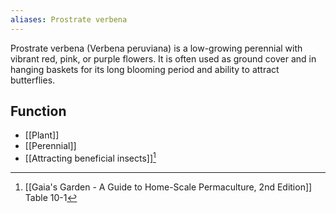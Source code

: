 ```yaml
---
aliases: Prostrate verbena
---
```

Prostrate verbena (Verbena peruviana) is a low-growing perennial with vibrant red, pink, or purple flowers. It is often used as ground cover and in hanging baskets for its long blooming period and ability to attract butterflies.

## Function
- [[Plant]]
- [[Perennial]]
- [[Attracting beneficial insects]][^1]

[^1]: [[Gaia's Garden - A Guide to Home-Scale Permaculture, 2nd Edition]] Table 10-1
